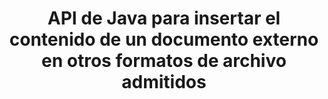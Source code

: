 ---
############################# Static ############################
layout: "auto-gen-gist"
draft: false
path: "es/assembly/java/document/xlt"
otherformats: PDF HTML XPS TIFF MHTML TXT XAML EPUB SVG PS PCL XML OTT OXPS MD POT OTP DOC DOCX DOCM DOT DOTX DOTM RTF ODT OTT XLS XLSX XLSM XLTX XLTM XLSB ODS PPT PPTX PPTM PPS PPSX PPSM  POTX POTM ODP EML EMLX MSG 

############################# Head ############################
head_title: "API de Java: agregar contenido de documentos externos a xlt_formatos de archivo SUPERIORES"
head_description: "GroupDocs.Assembly Java API permite la inserción dinámica del contenido de documentos externos en varios formatos de archivo como PDF, DOCX, RTF, XLSX, CSV, PPTX, EML, MSG y más."

############################# Header ############################
title: "API de Java para insertar el contenido de un documento externo en otros formatos de archivo admitidos"
description: "GroupDocs.Assembly para Java proporciona funciones para insertar contenido de documentos externos en informes, correos electrónicos y varios formatos de archivo compatibles como PDF, DOC, DOCX, XLSX, CSV, PPTX, EML, MSG y más."

######################### Download Button #######################
button:
    enable: true

############################# About ############################
about:
    enable: true
    title: "¿Cómo insertar el contenido de un documento externo en otros formatos de archivo populares a través de Java?"
    content: |
       Un documento o archivo es una copia electrónica o una copia impresa que contiene información que el usuario puede recuperar en una etapa posterior. Según Wikipedia, un documento puede estar estructurado, como documentos tabulares, listas, formularios o tablas científicas, semiestructurado como un libro o un artículo de periódico, o no estructurado como una nota escrita a mano. GroupDocs.Assembly para Java es una API muy útil que permite a los desarrolladores de software crear potentes aplicaciones para la automatización de documentos y la generación de informes. Es totalmente compatible con la identificación y el trabajo con numerosos formatos de documentos, como PDF, Microsoft Word, hojas de cálculo de Excel, PowerPoint, HTML, correo electrónico de Outlook y muchos más. Admite numerosas funciones avanzadas para trabajar con informes, como la manipulación de elementos de plantilla, informes de listas, informes de gráficos, informes de tablas, etc. Además, la API también es totalmente compatible con varias funciones avanzadas relacionadas con la adición y modificación de contenido de documentos, como agregar contenido a una página de documento, insertar datos en celdas de hojas de cálculo, reemplazar contenido, agregar contenido a una diapositiva de presentación y mucho más. 

############################# content ############################
steps:
    enable: true
    block:
    - title_left: "Agregue contenido de archivo externo a un documento de Word a través de Java"
      content_left: |
       GroupDocs.Assembly Java API ayuda a los programadores de computadoras a manejar tareas de manipulación de documentos dentro de sus propias aplicaciones Java. Es totalmente compatible con el contenido del archivo de un documento externo para varios tipos de tipos de documentos. El siguiente ejemplo de código Java muestra cómo agregar el contenido de un archivo externo a un documento de procesamiento de Word con solo un par de líneas de código. 

      title_right: "Cómo insertar el contenido del documento en el archivo XLT"
      content_right: |
        * Configuración de la plantilla del documento de origen
        * Configuración del informe del documento de destino
        * Crear una instancia de la clase [DocumentAssembler](https://apireference.groupdocs.com/assembly/java/com.groupdocs.assembly/DocumentAssembler)
        * Llame a [AssembleDocument](https://apireference.groupdocs.com/assembly/java/com.groupdocs.assembly/DocumentAssembler#assembleDocument-java.io.InputStream-java.io.OutputStream-com.groupdocs.assembly.LoadSaveOptions-com.groupdocs.assembly.DataSourceInfo...-) método para ensamblar el documento. es compatible
          * La secuencia desde la que leer un documento de plantilla.
          * La corriente para escribir un documento de resultados.
          * Especifica opciones adicionales para cargar y guardar documentos.
          * Proporciona información sobre los objetos de origen de datos que se utilizarán.

      gisthash: "abb65f9e514add59870865121ed3c526"
      gistfile: "insert_documents_to_word_processing.java"

    - title_left: "Agregar contenido de archivos externos a mensajes de correo electrónico a través de Java"
      content_left: |
       GroupDocs.Assembly Java API ha incluido funcionalidad para la inserción de contenido de documentos externos dinámicos en varios formatos de archivo de documentos populares y mensajes de correo electrónico. El siguiente código Java muestra cómo los programadores pueden agregar contenido de documentos externos a sus documentos de correo electrónico sin ninguna aplicación externa.

      title_right: "Cómo agregar el contenido del archivo al documento XLT"
      content_right: |
        * Configuración de la plantilla del documento de origen
        * Configuración del informe del documento de destino
        * Crear una instancia de la clase [DocumentAssembler](https://apireference.groupdocs.com/assembly/java/com.groupdocs.assembly/DocumentAssembler)
        * Llame a [AssembleDocument](https://apireference.groupdocs.com/assembly/java/com.groupdocs.assembly/DocumentAssembler#assembleDocument-java.io.InputStream-java.io.OutputStream-com.groupdocs.assembly.LoadSaveOptions-com.groupdocs.assembly.DataSourceInfo...-) método para ensamblar el documento. es compatible
          * La secuencia desde la que leer un documento de plantilla.
          * La corriente para escribir un documento de resultados.
          * Especifica opciones adicionales para cargar y guardar documentos.
          * Proporciona información sobre los objetos de origen de datos que se utilizarán.

      gisthash: "b72d7608548993ffbe62f97c798ba021"
      gistfile: "Insert_dynamic_documents_to_emails.java"

    - title_left: "Requisitos del sistema"
      content_left: |
        Las API de GroupDocs.Assembly Java son compatibles con todas las principales plataformas y sistemas operativos. Puede generar documentos en Microsoft Word, Excel, PowerPoint, Outlook, OpenOffice y más de 50 formatos. Para obtener una guía completa de requisitos del sistema, visite [requisitos del sistema](https://docs.groupdocs.com/assembly/java/system-requirements/) Antes de ejecutar el código a continuación, asegúrese de tener los siguientes requisitos previos instalados en su sistema:
         * Sistemas Operativos: Microsoft Windows, Linux, Mac OS
         * Compatibilidad con versiones de Java: J2SE 7.0 (1.7), J2SE 8.0 (1.8) o superior
         * Obtenga la última versión de las API Java de GroupDocs.Assembly de [Maven](https://mvnrepository.com/artifact/com.groupdocs/groupdocs-assembly/)
        
      title_right: "Por qué usar GroupDocs.Assembly"
      content_right: |
        * Cree documentos personalizados a partir de plantillas.
        * Adjunte dinámicamente archivos adjuntos de correo electrónico.
        * No se requiere software adicional para crear y automatizar documentos.
        * Genera un documento de salida basado en la fuente de datos.
        * Insertar dinámicamente el contenido del documento en el informe
        * Aplicar fórmula durante el montaje de la hoja de cálculo.
        * Proporciona soporte para múltiples formatos de datos
        * Soporte de operaciones de datos secuenciales.

demos:
    enable: true
        

more_formats:
    enable: true


back_to_top:
    enable: true
---